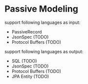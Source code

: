 # Passive Modeling

support following languages as input:

 - PassiveRecord
 - JsonSpec (TODO)
 - Protocol Buffers (TODO)

support following languages as output:

 - SQL (TODO)
 - JsonSpec (TODO)
 - Protocol Buffers (TODO)
 - JPA Entity (TODO)
